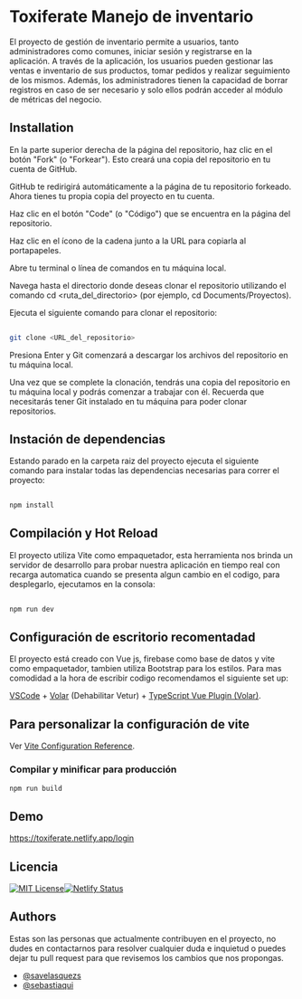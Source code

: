 
# Toxiferate Manejo de inventario

El proyecto de gestión de inventario permite a usuarios, tanto administradores como comunes, iniciar sesión y registrarse en la aplicación. A través de la aplicación, los usuarios pueden gestionar las ventas e inventario de sus productos, tomar pedidos y realizar seguimiento de los mismos. Además, los administradores tienen la capacidad de borrar registros en caso de ser necesario y solo ellos podrán acceder al módulo de métricas del negocio.



## Installation

En la parte superior derecha de la página del repositorio, haz clic en el botón "Fork" (o "Forkear"). Esto creará una copia del repositorio en tu cuenta de GitHub.

GitHub te redirigirá automáticamente a la página de tu repositorio forkeado. Ahora tienes tu propia copia del proyecto en tu cuenta.

Haz clic en el botón "Code" (o "Código") que se encuentra en la página del repositorio.

Haz clic en el ícono de la cadena junto a la URL para copiarla al portapapeles.

Abre tu terminal o línea de comandos en tu máquina local.

Navega hasta el directorio donde deseas clonar el repositorio utilizando el comando cd <ruta_del_directorio> (por ejemplo, cd Documents/Proyectos).

Ejecuta el siguiente comando para clonar el repositorio:


```bash
 
git clone <URL_del_repositorio>

```
Presiona Enter y Git comenzará a descargar los archivos del repositorio en tu máquina local.

Una vez que se complete la clonación, tendrás una copia del repositorio en tu máquina local y podrás comenzar a trabajar con él. Recuerda que necesitarás tener Git instalado en tu máquina para poder clonar repositorios.

## Instación de dependencias
Estando parado en la carpeta raiz del proyecto ejecuta el siguiente comando para instalar todas las dependencias necesarias para correr el proyecto:


```bash
 
npm install

```

## Compilación y Hot Reload 
El proyecto utiliza Vite como empaquetador, esta herramienta nos brinda un  servidor de desarrollo para probar nuestra aplicación en tiempo real con recarga automatica cuando se presenta algun cambio en el codigo, para desplegarlo, ejecutamos en la consola: 

```bash
 
npm run dev

```



    

## Configuración de escritorio recomentadad

El proyecto está creado con Vue js, firebase como base de datos y vite como empaquetador, tambien utiliza Bootstrap para los estilos.
Para mas comodidad a la hora de escribir codigo recomendamos el siguiente set up:

[VSCode](https://code.visualstudio.com/) + [Volar](https://marketplace.visualstudio.com/items?itemName=Vue.volar) (Dehabilitar Vetur) + [TypeScript Vue Plugin (Volar)](https://marketplace.visualstudio.com/items?itemName=Vue.vscode-typescript-vue-plugin).

## Para personalizar la configuración de vite

Ver [Vite Configuration Reference](https://vitejs.dev/config/).


### Compilar y minificar para producción

```sh
npm run build
```
## Demo

https://toxiferate.netlify.app/login


## Licencia

[![MIT License](https://img.shields.io/badge/License-MIT-green.svg)](https://choosealicense.com/licenses/mit/)[![Netlify Status](https://api.netlify.com/api/v1/badges/fdd18621-781b-4212-874d-5a6d36ec387d/deploy-status)](https://app.netlify.com/sites/toxiferate/deploys)




## Authors

Estas son las personas que actualmente contribuyen en el proyecto, no dudes en contactarnos para resolver cualquier duda e inquietud o puedes dejar tu pull request para que revisemos los cambios que nos propongas.

- [@savelasquezs](https://github.com/savelasquezs)
- [@sebastiaqui]()

